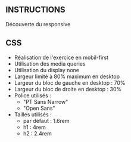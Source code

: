## INSTRUCTIONS
Découverte du responsive

## CSS
- Réalisation de l'exercice en mobil-first
- Utilisation des media queries
- Utilisation du display none
- Largeur limité à 80% maximum en desktop
- Largeur du bloc de gauche en desktop : 70%
- Largeur du bloc de droite en desktop : 30%
- Police utilisés :
    - "PT Sans Narrow"
    - "Open Sans"
- Tailles utilisés :
    - par défaut : 1.6rem
    - h1 : 4rem
    - h2 : 2.4rem
